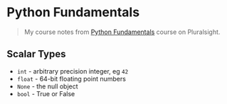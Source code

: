 # Python Fundamentals

> My course notes from [Python Fundamentals](https://app.pluralsight.com/library/courses/python-fundamentals/table-of-contents) course on Pluralsight.

## Scalar Types

* `int` - arbitrary precision integer, eg `42`
* `float` - 64-bit floating point numbers
* `None` - the null object
* `bool` - True or False
